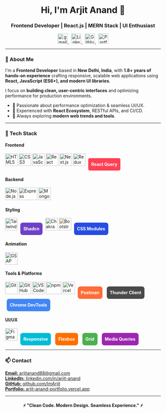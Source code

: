 <h1 align="center">Hi, I'm Arjit Anand 👋</h1>
<h3 align="center">Frontend Developer | React.js | MERN Stack | UI Enthusiast</h3>

<p align="center">
  <a href="mailto:arjitanand88@gmail.com">
    <img src="https://img.icons8.com/color/48/000000/gmail.png" alt="gmail" width="32" height="32"/>
  </a>
  &nbsp;
  <a href="https://linkedin.com/in/arjit-anand" target="_blank">
    <img src="https://img.icons8.com/color/48/000000/linkedin.png" alt="LinkedIn" width="32" height="32"/>
  </a>
  &nbsp;
  <a href="https://github.com/ImArjit" target="_blank">
    <img src="https://img.icons8.com/ios-glyphs/48/ffffff/github.png" alt="GitHub" width="32" height="32"/>
  </a>
  &nbsp;
  <a href="https://arjit-anand-portfolio.vercel.app" target="_blank">
    <img src="https://img.icons8.com/ios-filled/50/ffffff/vercel.png" alt="Portfolio" width="32" height="32"/>
  </a>
</p>

---

### 🧠 About Me
I'm a **Frontend Developer** based in **New Delhi, India**, with **1.8+ years of hands-on experience** crafting responsive, scalable web applications using **React, JavaScript (ES6+), and modern UI libraries**.  

I focus on **building clean, user-centric interfaces** and optimizing performance for production environments.  

- 🔹 Passionate about performance optimization & seamless UI/UX.  
- 🔹 Experienced with **React Ecosystem**, RESTful APIs, and CI/CD.  
- 🔹 Always exploring **modern web trends and tools**.  

---

### 🧰 Tech Stack

#### Frontend
<p>
  <img src="https://cdn.jsdelivr.net/gh/devicons/devicon/icons/html5/html5-original.svg" width="40" height="40" alt="HTML5"/>
  <img src="https://cdn.jsdelivr.net/gh/devicons/devicon/icons/css3/css3-original.svg" width="40" height="40" alt="CSS3"/>
  <img src="https://cdn.jsdelivr.net/gh/devicons/devicon/icons/javascript/javascript-original.svg" width="40" height="40" alt="JavaScript"/>
  <img src="https://cdn.jsdelivr.net/gh/devicons/devicon/icons/react/react-original.svg" width="40" height="40" alt="React"/>
  <img src="https://cdn.simpleicons.org/next.js/ffffff" width="40" height="40" alt="Next.js"/>
  <img src="https://cdn.jsdelivr.net/gh/devicons/devicon/icons/redux/redux-original.svg" width="40" height="40" alt="Redux"/>
  <span style="display:inline-block; padding:0 10px; height:40px; line-height:40px; text-align:center; color:white; font-weight:bold; background:#FF4154; border-radius:5px; margin:0 5px;">React Query</span>
</p>

#### Backend
<p>
  <img src="https://cdn.jsdelivr.net/gh/devicons/devicon/icons/nodejs/nodejs-original.svg" width="40" height="40" alt="Node.js"/>
  <img src="https://cdn.simpleicons.org/express/ffffff" width="60" height="40" alt="Express"/>
  <img src="https://cdn.jsdelivr.net/gh/devicons/devicon/icons/mongodb/mongodb-original.svg" width="40" height="40" alt="MongoDB"/>
</p>

#### Styling
<p>
  <img src="https://img.icons8.com/color/48/000000/tailwind_css.png" width="40" height="40" alt="Tailwind CSS"/>
  <span style="display:inline-block; padding:0 10px; height:40px; line-height:40px; text-align:center; color:white; font-weight:bold; background:#6e40c9; border-radius:8px; margin:0 5px;">Shadcn</span>
  <img src="https://cdn.jsdelivr.net/gh/devicons/devicon/icons/chakraui/chakraui-original.svg" width="40" height="40" alt="Chakra UI"/>
  <img src="https://cdn.jsdelivr.net/gh/devicons/devicon/icons/bootstrap/bootstrap-plain.svg" width="40" height="40" alt="Bootstrap" style="filter: hue-rotate(260deg)"/>
  <span style="display:inline-block; padding:0 10px; height:40px; line-height:40px; text-align:center; color:white; font-weight:bold; background:#264de4; border-radius:8px; margin:0 5px;">CSS Modules</span>
</p>

#### Animation
<p>
  <img src="https://cdn.simpleicons.org/gsap/ffffff" width="40" height="40" alt="GSAP"/>
</p>

#### Tools & Platforms
<p>
  <img src="https://cdn.jsdelivr.net/gh/devicons/devicon/icons/git/git-original.svg" width="40" height="40" alt="Git"/>
  <img src="https://img.icons8.com/ios-glyphs/48/ffffff/github.png" width="40" height="40" alt="GitHub"/>
  <img src="https://cdn.jsdelivr.net/gh/devicons/devicon/icons/vscode/vscode-original.svg" width="40" height="40" alt="VSCode"/>
  <img src="https://cdn.jsdelivr.net/gh/devicons/devicon/icons/npm/npm-original-wordmark.svg" width="50" height="40" alt="npm"/>
  <img src="https://img.icons8.com/ios-filled/50/ffffff/vercel.png" width="40" height="40" alt="Vercel"/>
  <span style="display:inline-block; padding:0 10px; height:40px; line-height:40px; text-align:center; color:white; font-weight:bold; background:#FF6C37; border-radius:8px; margin:0 5px;">Postman</span>
  <span style="display:inline-block; padding:0 10px; height:40px; line-height:40px; text-align:center; color:white; font-weight:bold; background:#4a4a4a; border-radius:8px; margin:0 5px;">Thunder Client</span>
  <span style="display:inline-block; padding:0 10px; height:40px; line-height:40px; text-align:center; color:white; font-weight:bold; background:#4285F4; border-radius:8px; margin:0 5px;">Chrome DevTools</span>
</p>

#### UI/UX
<p>
  <img src="https://cdn.jsdelivr.net/gh/devicons/devicon/icons/figma/figma-original.svg" width="40" height="40" alt="Figma"/>
  <span style="display:inline-block; padding:0 10px; height:40px; line-height:40px; text-align:center; color:white; font-weight:bold; background:#00bcd4; border-radius:8px; margin:0 5px;">Responsive</span>
  <span style="display:inline-block; padding:0 10px; height:40px; line-height:40px; text-align:center; color:white; font-weight:bold; background:#ff6f00; border-radius:8px; margin:0 5px;">Flexbox</span>
  <span style="display:inline-block; padding:0 10px; height:40px; line-height:40px; text-align:center; color:white; font-weight:bold; background:#4caf50; border-radius:8px; margin:0 5px;">Grid</span>
  <span style="display:inline-block; padding:0 10px; height:40px; line-height:40px; text-align:center; color:white; font-weight:bold; background:#9c27b0; border-radius:8px; margin:0 5px;">Media Queries</span>
</p>

---

### 📫 Contact
<p>
  <a href="mailto:arjitanand88@gmail.com"><strong>Email:</strong> arjitanand88@gmail.com</a><br>
  <a href="https://linkedin.com/in/arjit-anand"><strong>LinkedIn:</strong> linkedin.com/in/arjit-anand</a><br>
  <a href="https://github.com/ImArjit"><strong>GitHub:</strong> github.com/ImArjit</a><br>
  <a href="https://arjit-anand-portfolio.vercel.app"><strong>Portfolio:</strong> arjit-anand-portfolio.vercel.app</a>
</p>

---

<h4 align="center">⚡ "Clean Code. Modern Design. Seamless Experience." ⚡</h4>
